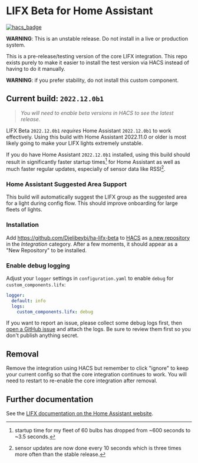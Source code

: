 # LIFX Beta for Home Assistant

[![hacs_badge](https://img.shields.io/badge/HACS-Custom-41BDF5.svg?style=for-the-badge)](https://github.com/hacs/integration)

**WARNING**: This is an unstable release. Do not install in a live or production
system.

This is a pre-release/testing version of the core LIFX integration. This repo
exists purely to make it easier to install the test version via HACS instead of
having to do it manually.

**WARNING**: if you prefer stability, do not install this custom component.

## Current build: `2022.12.0b1`

> _You will need to enable beta versions in HACS to see the latest release._

LIFX Beta `2022.12.0b1` _requires_ Home Assistant `2022.12.0b1` to work
effectively. Using this build with Home Assistant 2022.11.0 or older is
most likely going to make your LIFX lights extremely unstable.

If you do have Home Assistant `2022.12.0b1` installed, using this build
should result in significantly faster startup times[^1] for Home Assistant as
well as much faster regular updates, especially of sensor data like RSSI[^2].

### Home Assistant Suggested Area Support

This build will automatically suggest the LIFX group as the suggested area for
a light during config flow. This should improve onboarding for large fleets
of lights.

### Installation

Add <https://github.com/Djelibeybi/ha-lifx-beta> to [HACS](https://hacs.xyz) as
[a new repository](https://hacs.xyz/docs/navigation/stores) in the _Integration_
category. After a few moments, it should appear as a "New Repository" to be
installed.

### Enable debug logging

Adjust your `logger` settings in `configuration.yaml` to enable `debug` for `custom_components.lifx`:

```yaml
logger:
  default: info
  logs:
    custom_components.lifx: debug
```

If you want to report an issue, please collect some debug logs first, then [open a GitHub issue](https://github.com/Djelibeybi/ha-lifx-beta/issues)
and attach the logs. Be sure to review them first so you don't publish anything secret.

## Removal

Remove the integration using HACS but remember to click "ignore" to keep your current config so that the core integration continues to work. You will need to restart to
re-enable the core integration after removal.

## Further documentation

See the [LIFX documentation on the Home Assistant website](https://www.home-assistant.io/integrations/lifx).

[^1]: startup time for my fleet of 60 bulbs has dropped from ~600 seconds to
      ~3.5 seconds.
[^2]: sensor updates are now done every 10 seconds which is three times more
      often than the stable release.
